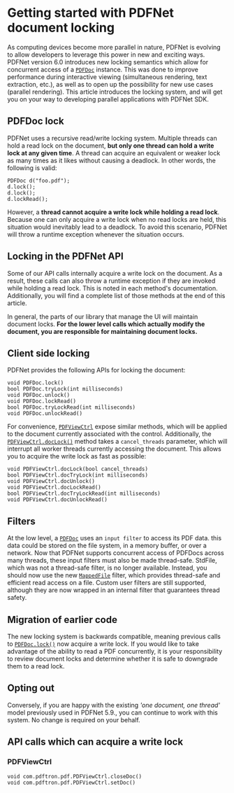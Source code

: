 # Getting started with PDFNet document locking

As computing devices become more parallel in nature, PDFNet is evolving to allow developers to leverage this power in new and exciting ways. PDFNet version 6.0 introduces new locking semantics which allow for concurrent access of a [`PDFDoc`](https://www.pdftron.com/pdfnet/mobile/docs/Android/pdfnet/javadoc/reference/com/pdftron/pdf/PDFDoc.html) instance. This was done to improve performance during interactive viewing (simultaneous rendering, text extraction, etc.), as well as to open up the possibility for new use cases (parallel rendering). This article introduces the locking system, and will get you on your way to developing parallel applications with PDFNet SDK.

## PDFDoc lock

PDFNet uses a recursive read/write locking system. Multiple threads can hold a read lock on the document, **but only one thread can hold a write lock at any given time**. A thread can acquire an equivalent or weaker lock as many times as it likes without causing a deadlock. In other words, the following is valid:

```
PDFDoc d("foo.pdf");
d.lock();
d.lock();
d.lockRead();
```

However, a **thread cannot acquire a write lock while holding a read lock**. Because one can only acquire a write lock when no read locks are held, this situation would inevitably lead to a deadlock. To avoid this scenario, PDFNet will throw a runtime exception whenever the situation occurs.

## Locking in the PDFNet API

Some of our API calls internally acquire a write lock on the document. As a result, these calls can also throw a runtime exception if they are invoked while holding a read lock. This is noted in each method's documentation. Additionally, you will find a complete list of those methods at the end of this article.

In general, the parts of our library that manage the UI will maintain document locks. **For the lower level calls which actually modify the document, you are responsible for maintaining document locks.**

## Client side locking

PDFNet provides the following APIs for locking the document:

```
void PDFDoc.lock()
bool PDFDoc.tryLock(int milliseconds)
void PDFDoc.unlock()
void PDFDoc.lockRead()
bool PDFDoc.tryLockRead(int milliseconds)
void PDFDoc.unlockRead()
```

For convenience, [`PDFViewCtrl`](http://www.pdftron.com/pdfnet/mobile/docs/Android/pdfnet/javadoc/reference/com/pdftron/pdf/PDFViewCtrl.html) expose similar methods, which will be applied to the document currently associated with the control. Additionally, the [`PDFViewCtrl.docLock()`](https://www.pdftron.com/pdfnet/mobile/docs/Android/pdfnet/javadoc/reference/com/pdftron/pdf/PDFViewCtrl.html#docLock(boolean)) method takes a `cancel_threads` parameter, which will interrupt all worker threads currently accessing the document. This allows you to acquire the write lock as fast as possible:

```
void PDFViewCtrl.docLock(bool cancel_threads)
bool PDFViewCtrl.docTryLock(int milliseconds)
void PDFViewCtrl.docUnlock()
void PDFViewCtrl.docLockRead()
bool PDFViewCtrl.docTryLockRead(int milliseconds)
void PDFViewCtrl.docUnlockRead()
```

## Filters

At the low level, a [`PDFDoc`](https://www.pdftron.com/pdfnet/mobile/docs/Android/pdfnet/javadoc/reference/com/pdftron/pdf/PDFDoc.html) uses an `input filter` to access its PDF data. this data could be stored on the file system, in a memory buffer, or over a network. Now that PDFNet supports concurrent access of PDFDocs across many threads, these input filters must also be made thread-safe. StdFile, which was not a thread-safe filter, is no longer available. Instead, you should now use the new [`MappedFile`](https://www.pdftron.com/pdfnet/mobile/docs/Android/pdfnet/javadoc/reference/com/pdftron/filters/MappedFile.html) filter, which provides thread-safe and efficient read access on a file. Custom user filters are still supported, although they are now wrapped in an internal filter that guarantees thread safety.

## Migration of earlier code

The new locking system is backwards compatible, meaning previous calls to [`PDFDoc.lock()`](https://www.pdftron.com/pdfnet/mobile/docs/Android/pdfnet/javadoc/reference/com/pdftron/pdf/PDFDoc.html#lock()) now acquire a write lock. If you would like to take advantage of the ability to read a PDF concurrently, it is your responsibility to review document locks and determine whether it is safe to downgrade them to a read lock.

## Opting out

Conversely, if you are happy with the existing *'one document, one thread'* model previously used in PDFNet 5.9., you can continue to work with this system. No change is required on your behalf.

## API calls which can acquire a write lock

### PDFViewCtrl
```
void com.pdftron.pdf.PDFViewCtrl.closeDoc()
void com.pdftron.pdf.PDFViewCtrl.setDoc()
```
